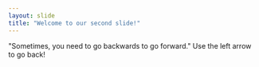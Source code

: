 ```yaml
---
layout: slide
title: "Welcome to our second slide!"
---
```

"Sometimes, you need to go backwards to go forward." 
Use the left arrow to go back!
